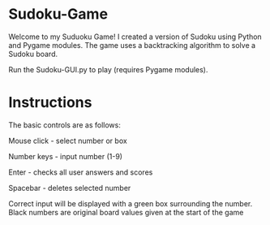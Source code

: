 # Sudoku-Game
Welcome to my Suduoku Game! I created a version of Sudoku using Python and Pygame modules. The game uses a backtracking algorithm to solve a Sudoku board.

Run the Sudoku-GUI.py to play (requires Pygame modules).

# Instructions 
The basic controls are as follows:

Mouse click - select number or box

Number keys - input number (1-9)

Enter - checks all user answers and scores

Spacebar - deletes selected number

Correct input will be displayed with a green box surrounding the number. Black numbers are original board values given at the start of the game
